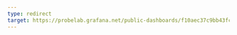 ```yaml
---
type: redirect
target: https://probelab.grafana.net/public-dashboards/f10aec37c9bb43fc8c90f1103e94e60e
---
```

